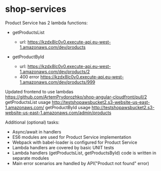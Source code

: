 # shop-services
Product Service has 2 lambda functions:
- getProductsList
    - url: https://kzdx8lc0v0.execute-api.eu-west-1.amazonaws.com/dev/products

- getProductById
    - url: https://kzdx8lc0v0.execute-api.eu-west-1.amazonaws.com/dev/products/2
    - 400 error https://kzdx8lc0v0.execute-api.eu-west-1.amazonaws.com/dev/products/999

Updated frontend to use lambdas https://github.com/ArtemPrydorozhko/shop-angular-cloudfront/pull/2
getProductsList usage http://testshopawsbucket2.s3-website-us-east-1.amazonaws.com/
getProductById usage http://testshopawsbucket2.s3-website-us-east-1.amazonaws.com/admin/products


Additional (optional) tasks:
- Async/await in handlers
- ES6 modules are used for Product Service implementation
- Webpack with babel-loader is configured for Product Service
- Lambda handlers are covered by basic UNIT tests
- Lambda handlers (getProductsList, getProductsById) code is written in separate modules
- Main error scenarios are handled by API("Product not found" error)
